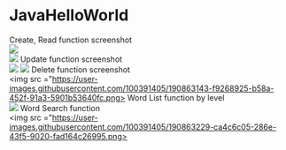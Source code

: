 # JavaHelloWorld
Create, Read function screenshot    
<img src="https://user-images.githubusercontent.com/100391405/188837098-aab59a95-e244-4191-8ca2-c63f408f8c76.png">   
<img src="https://user-images.githubusercontent.com/100391405/188837104-72413be9-5b09-447d-991d-54872d2661e3.png">
Update function screenshot   
<img src="https://user-images.githubusercontent.com/100391405/190863113-b14aee34-cbf9-46d1-90ac-1165c6858617.png">
<img src="https://user-images.githubusercontent.com/100391405/190863140-18129dc2-82fb-4656-94a5-d52bd319fd9f.png">
Delete function screenshot     
<img src ="https://user-images.githubusercontent.com/100391405/190863143-f9268925-b58a-452f-91a3-5901b53640fc.png>
Word List function by level   
<img src ="https://user-images.githubusercontent.com/100391405/190863223-a046d2bd-0dd1-42eb-a42e-0ffc67813b15.png">
Word Search function    
<img src ="https://user-images.githubusercontent.com/100391405/190863229-ca4c6c05-286e-43f5-9020-fad164c26995.png>
